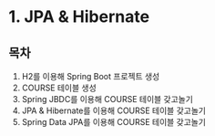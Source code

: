 # 1. JPA & Hibernate

## 목차
1. H2를 이용해 Spring Boot 프로젝트 생성
2. COURSE 테이블 생성
3. Spring JBDC를 이용해 COURSE 테이블 갖고놀기
4. JPA & Hibernate를 이용해 COURSE 테이블 갖고놀기
5. Spring Data JPA를 이용해 COURSE 테이블 갖고놀기
